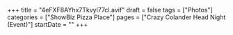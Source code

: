 +++
title = "4eFXF8AYhx7Tkvyl77cl.avif"
draft = false
tags = ["Photos"]
categories = ["ShowBiz Pizza Place"]
pages = ["Crazy Colander Head Night (Event)"]
startDate = ""
+++
